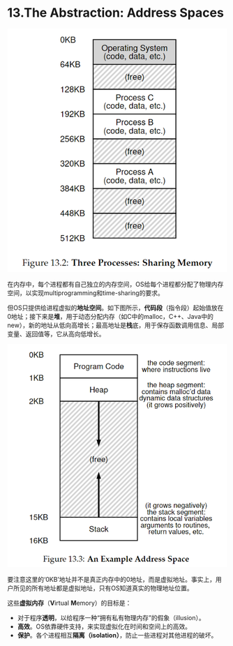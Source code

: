 # 13.The Abstraction: Address Spaces

![image-20211208190559376](<../../.gitbook/assets/image 20211208190559376>)

在内存中，每个进程都有自己独立的内存空间，OS给每个进程都分配了物理内存空间，以实现multiprogramming和time-sharing的要求。

但OS只提供给进程虚拟的**地址空间**。如下图所示，**代码段**（指令段）起始值放在0地址；接下来是**堆**，用于动态分配内存（如C中的malloc，C++、Java中的new），新的地址从低向高增长；最高地址是**栈**底，用于保存函数调用信息、局部变量、返回值等，它从高向低增长。

![image-20211208190953708](<../../.gitbook/assets/image 20211208190953708>)

要注意这里的‘0KB’地址并不是真正内存中的0地址，而是虚拟地址。事实上，用户所见的所有地址都是虚拟地址，只有OS知道真实的物理地址位置。

这些**虚拟内存**（**V**irtual **M**emory）的目标是：

* 对于程序**透明**，以给程序一种“拥有私有物理内存”的假象（illusion）。
* **高效**。OS依靠硬件支持，来实现虚拟化在时间和空间上的高效。
* **保护**。各个进程相互**隔离（isolation）**，防止一些进程对其他进程的破坏。
